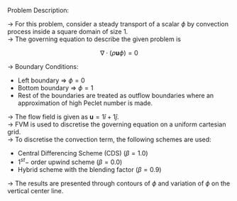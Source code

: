 Problem Description:  

-> For this problem, consider a steady transport of a scalar $\phi$ by convection process inside a square domain of size $1$.  
-> The governing equation to describe the given problem is

$$\nabla \cdot \left( \rho \mathbf{u} \phi \right) = 0 $$

-> Boundary Conditions:
  - Left boundary => $\phi = 0$
  - Bottom boundary => $\phi = 1$
  - Rest of the boundaries are treated as outflow boundaries where an approximation of high Peclet number is made.  

-> The flow field is given as $\mathbf{u} = 1 \hat{i} + 1 \hat{j}$.    
-> FVM is used to discretise the governing equation on a uniform cartesian grid.  
-> To discretise the convection term, the following schemes are used:
  - Central Differencing Scheme (CDS) $\left( \beta = 1.0 \right)$
  - $1^{st}-$ order upwind scheme $\left( \beta = 0.0 \right)$
  - Hybrid scheme with the blending factor $\left( \beta = 0.9 \right)$ 

-> The results are presented through contours of $\phi$ and variation of $\phi$ on the vertical center line.  

